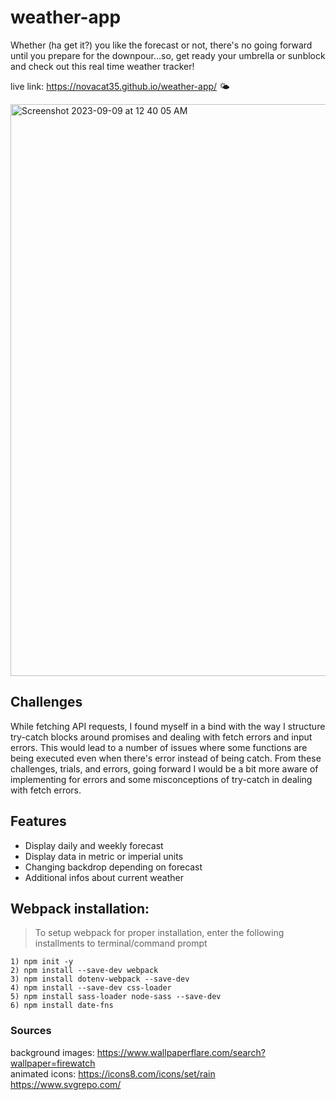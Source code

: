 # weather-app
Whether (ha get it?) you like the forecast or not, there's no going forward until you prepare for the downpour...so, get ready your umbrella or sunblock and check out this real time weather tracker!

live link: https://novacat35.github.io/weather-app/ 🌤️

<img width="915" alt="Screenshot 2023-09-09 at 12 40 05 AM" src="https://github.com/NovaCat35/weather-app/assets/54908064/e9285ebc-326c-46ec-b437-b9c21b359ce8">

## Challenges
While fetching API requests, I found myself in a bind with the way I structure try-catch blocks around promises and dealing with fetch errors and input errors. This would lead to a number of issues where some functions are being executed even when there's error instead of being catch. From these challenges, trials, and errors, going forward I would be a bit more aware of implementing for errors and some misconceptions of try-catch in dealing with fetch errors. 

## Features
- Display daily and weekly forecast
- Display data in metric or imperial units
- Changing backdrop depending on forecast
- Additional infos about current weather

## Webpack installation:
> To setup webpack for proper installation, enter the following installments to terminal/command prompt

```
1) npm init -y
2) npm install --save-dev webpack
3) npm install dotenv-webpack --save-dev
4) npm install --save-dev css-loader
5) npm install sass-loader node-sass --save-dev
6) npm install date-fns
```

### Sources
background images: https://www.wallpaperflare.com/search?wallpaper=firewatch
<br>
animated icons: https://icons8.com/icons/set/rain
https://www.svgrepo.com/
